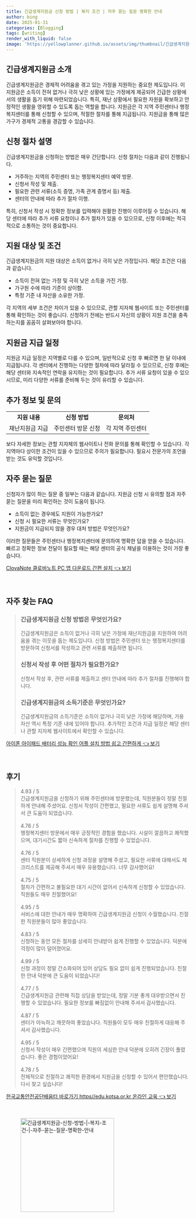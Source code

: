 ```yaml
---
title: 긴급생계지원금 신청 방법 | 복지 조건 | 자주 묻는 질문 명확한 안내
author: bing
date: 2025-01-31
categories: [Blogging]
tags: [writing]
render_with_liquid: false
image: 'https://yellowplanner.github.io/assets/img/thumbnail/긴급생계지원금-신청-방법-|-복지-조건-|-자주-묻는-질문-명확한-안내.webp'
---
```



<h2 id='긴급생계지원금_소개'>긴급생계지원금 소개</h2>

<p>긴급생계지원금은 경제적 어려움을 겪고 있는 가정을 지원하는 중요한 제도입니다. 이 지원금은 소득이 전혀 없거나 극히 낮은 상황에 있는 가정에게 제공되어 긴급한 상황에서의 생활을 돕기 위해 마련되었습니다. 특히, 재난 상황에서 필요한 자원을 확보하고 안정적인 생활을 영위할 수 있도록 돕는 역할을 합니다. 지원금은 각 지역 주민센터나 행정복지센터를 통해 신청할 수 있으며, 적절한 절차를 통해 지급됩니다. 지원금을 통해 많은 가구가 경제적 고통을 경감할 수 있습니다.</p>

<h2 id='신청_절차'>신청 절차 설명</h2>

<p>긴급생계지원금을 신청하는 방법은 매우 간단합니다. 신청 절차는 다음과 같이 진행됩니다.</p>

<ul>
    <li>거주하는 지역의 주민센터 또는 행정복지센터 예약 방문.</li>
    <li>신청서 작성 및 제출.</li>
    <li>필요한 관련 서류(소득 증명, 가족 관계 증명서 등) 제출.</li>
    <li>센터의 안내에 따라 추가 절차 이행.</li>
</ul>

<p>특히, 신청서 작성 시 정확한 정보를 입력해야 원활한 진행이 이루어질 수 있습니다. 해당 센터에 따라 추가 서류 요청이나 추가 절차가 있을 수 있으므로, 신청 이후에는 적극적으로 소통하는 것이 중요합니다.</p>

<h2 id='지원대상_및_조건'>지원 대상 및 조건</h2>

<p>긴급생계지원금의 지원 대상은 소득이 없거나 극히 낮은 가정입니다. 해당 조건은 다음과 같습니다.</p>

<ul>
    <li>소득이 전혀 없는 가정 및 극히 낮은 소득을 가진 가정.</li>
    <li>가구원 수에 따라 기준이 상이함.</li>
    <li>특정 기준 내 자산을 소유한 가정.</li>
</ul>

<p>각 지역의 세부 조건은 차이가 있을 수 있으므로, 관할 지자체 웹사이트 또는 주민센터를 통해 확인하는 것이 좋습니다. 신청하기 전에는 반드시 자신의 상황이 지원 조건을 충족하는지를 꼼꼼히 살펴보아야 합니다.</p>

<h2 id='지원금_지급일정'>지원금 지급 일정</h2>

<p>지원금 지급 일정은 지역별로 다를 수 있으며, 일반적으로 신청 후 빠르면 한 달 이내에 지급됩니다. 각 센터에서 진행하는 다양한 절차에 따라 달라질 수 있으므로, 신청 후에는 해당 센터와 지속적인 연락을 유지하는 것이 필요합니다. 추가 서류 요청이 있을 수 있으시므로, 미리 다양한 서류를 준비해 두는 것이 유리할 수 있습니다.</p>

<h2 id='추가정보_및_문의'>추가 정보 및 문의</h2>

<table>
    <tr>
        <td style="text-align: center; height: 17px;"><b>지원 내용</b></td>
        <td style="text-align: center; height: 17px;"><b>신청 방법</b></td>
        <td style="text-align: center; height: 17px;"><b>문의처</b></td>
    </tr>
    <tr>
        <td style="text-align: center; height: 17px;">재난지원금 지급</td>
        <td style="text-align: center; height: 17px;">주민센터 방문 신청</td>
        <td style="text-align: center; height: 17px;">각 지역 주민센터</td>
    </tr>
</table>

<p>보다 자세한 정보는 관할 지자체의 웹사이트나 전화 문의를 통해 확인할 수 있습니다. 각 지역마다 상이한 조건이 있을 수 있으므로 주의가 필요합니다. 필요시 전문가의 조언을 받는 것도 유익할 것입니다.</p>

<h2 id='자주_묻는_질문'>자주 묻는 질문</h2>

<p>신청자가 많이 하는 질문 중 일부는 다음과 같습니다. 지원금 신청 시 유의할 점과 자주 묻는 질문을 미리 확인하는 것이 도움이 됩니다.</p>

<ul>
    <li>소득이 없는 경우에도 지원이 가능한가요?</li>
    <li>신청 시 필요한 서류는 무엇인가요?</li>
    <li>지원금이 지급되지 않을 경우 대처 방법은 무엇인가요?</li>
</ul>

<p>이러한 질문들은 주민센터나 행정복지센터에 문의하여 명확한 답을 얻을 수 있습니다. 빠르고 정확한 정보 전달이 필요할 때는 해당 센터의 공식 채널을 이용하는 것이 가장 좋습니다.</p>


<p><a class="click-button" title="ClovaNote 클로바노트 PC 앱 다운로드 간편 설치" href="https://yellowplanner.github.io/posts/ClovaNote-%ED%81%B4%EB%A1%9C%EB%B0%94%EB%85%B8%ED%8A%B8-PC-%EC%95%B1-%EB%8B%A4%EC%9A%B4%EB%A1%9C%EB%93%9C-%EA%B0%84%ED%8E%B8-%EC%84%A4%EC%B9%98/" rel="dofollow">ClovaNote 클로바노트 PC 앱 다운로드 간편 설치 👈 보기</a></p><br>
<h2 id='자주_찾는_FAQ'>자주 찾는 FAQ</h2>
<div itemscope="" itemtype="https://schema.org/FAQPage"> 
<blockquote> 
<div itemscope="" itemprop="mainEntity" itemtype="https://schema.org/Question"> 
<h3 itemprop="name">긴급생계지원금 신청 방법은 무엇인가요?</h3> 
<div itemscope="" itemprop="acceptedAnswer" itemtype="https://schema.org/Answer"> 
<span itemprop="text"> 
<p>긴급생계지원금은 소득이 없거나 극히 낮은 가정에 재난지원금을 지원하여 어려움을 겪는 이웃을 돕는 제도입니다. 신청 방법은 주민센터 또는 행정복지센터를 방문하여 신청서를 작성하고 관련 서류를 제출하면 됩니다.</p> 
</span> 
</div> 
</div> 

<div itemscope="" itemprop="mainEntity" itemtype="https://schema.org/Question"> 
<h3 itemprop="name">신청서 작성 후 어떤 절차가 필요한가요?</h3> 
<div itemscope="" itemprop="acceptedAnswer" itemtype="https://schema.org/Answer"> 
<span itemprop="text"> 
<p>신청서 작성 후, 관련 서류를 제출하고 센터 안내에 따라 추가 절차를 진행해야 합니다.</p> 
</span> 
</div> 
</div> 

<div itemscope="" itemprop="mainEntity" itemtype="https://schema.org/Question"> 
<h3 itemprop="name">긴급생계지원금의 소득기준은 무엇인가요?</h3> 
<div itemscope="" itemprop="acceptedAnswer" itemtype="https://schema.org/Answer"> 
<span itemprop="text"> 
<p>긴급생계지원금의 소득기준은 소득이 없거나 극히 낮은 가정에 해당하며, 가용 자산 역시 특정 기준 내에 있어야 합니다. 추가적인 조건과 지급 일정은 해당 센터나 관할 지자체 웹사이트에서 확인할 수 있습니다.</p> 
</span> 
</div> 
</div> 
</blockquote> 
</div>
<p><a class="click-button" title="아이폰 아이패드 배터리 성능 확인 어플 설치 방법 쉽고 간편하게" href="https://yellowplanner.github.io/posts/%EC%95%84%EC%9D%B4%ED%8F%B0-%EC%95%84%EC%9D%B4%ED%8C%A8%EB%93%9C-%EB%B0%B0%ED%84%B0%EB%A6%AC-%EC%84%B1%EB%8A%A5-%ED%99%95%EC%9D%B8-%EC%96%B4%ED%94%8C-%EC%84%A4%EC%B9%98-%EB%B0%A9%EB%B2%95-%EC%89%BD%EA%B3%A0-%EA%B0%84%ED%8E%B8%ED%95%98%EA%B2%8C/" rel="dofollow">아이폰 아이패드 배터리 성능 확인 어플 설치 방법 쉽고 간편하게 👈 보기</a></p><br>
<h2 id='후기'>후기</h2>
<div itemscope itemtype="https://schema.org/Product">
  <blockquote>
  <div itemprop="review" itemscope itemtype="https://schema.org/Review">
      <div itemprop="reviewRating" itemscope itemtype="https://schema.org/Rating"> <span itemprop="ratingValue">4.93</span> / <span itemprop="bestRating">5</span> </div>
      <span itemprop="reviewBody">긴급생계지원금을 신청하기 위해 주민센터에 방문했는데, 직원분들이 정말 친절하게 안내해 주셨어요. 신청서 작성이 간편했고, 필요한 서류도 쉽게 설명해 주셔서 큰 도움이 되었습니다.</span>
  </div>
  <br>
  <div itemprop="review" itemscope itemtype="https://schema.org/Review">
      <div itemprop="reviewRating" itemscope itemtype="https://schema.org/Rating"> <span itemprop="ratingValue">4.76</span> / <span itemprop="bestRating">5</span> </div>
      <span itemprop="reviewBody">행정복지센터 방문에서 매우 긍정적인 경험을 했습니다. 시설이 깔끔하고 쾌적했으며, 대기시간도 짧아 신속하게 절차를 진행할 수 있었습니다.</span>
  </div>
  <br>
  <div itemprop="review" itemscope itemtype="https://schema.org/Review">
      <div itemprop="reviewRating" itemscope itemtype="https://schema.org/Rating"> <span itemprop="ratingValue">4.76</span> / <span itemprop="bestRating">5</span> </div>
      <span itemprop="reviewBody">센터 직원분이 상세하게 신청 과정을 설명해 주셨고, 필요한 서류에 대해서도 체크리스트를 제공해 주셔서 매우 유용했습니다. 너무 감사했어요!</span>
  </div>
  <br>
  <div itemprop="review" itemscope itemtype="https://schema.org/Review">
      <div itemprop="reviewRating" itemscope itemtype="https://schema.org/Rating"> <span itemprop="ratingValue">4.75</span> / <span itemprop="bestRating">5</span> </div>
      <span itemprop="reviewBody">절차가 간편하고 불필요한 대기 시간이 없어서 신속하게 신청할 수 있었습니다. 직원들도 매우 친절했어요!</span>
  </div>
  <br>
  <div itemprop="review" itemscope itemtype="https://schema.org/Review">
      <div itemprop="reviewRating" itemscope itemtype="https://schema.org/Rating"> <span itemprop="ratingValue">4.95</span> / <span itemprop="bestRating">5</span> </div>
      <span itemprop="reviewBody">서비스에 대한 안내가 매우 명확하여 긴급생계지원금 신청이 수월했습니다. 친절한 직원분들이 많아 좋았습니다.</span>
  </div>
  <br>
  <div itemprop="review" itemscope itemtype="https://schema.org/Review">
      <div itemprop="reviewRating" itemscope itemtype="https://schema.org/Rating"> <span itemprop="ratingValue">4.83</span> / <span itemprop="bestRating">5</span> </div>
      <span itemprop="reviewBody">신청하는 동안 모든 절차를 상세히 안내받아 쉽게 진행할 수 있었습니다. 덕분에 걱정이 많이 덜어졌어요.</span>
  </div>
  <br>
  <div itemprop="review" itemscope itemtype="https://schema.org/Review">
      <div itemprop="reviewRating" itemscope itemtype="https://schema.org/Rating"> <span itemprop="ratingValue">4.99</span> / <span itemprop="bestRating">5</span> </div>
      <span itemprop="reviewBody">신청 과정이 정말 간소화되어 있어 상담도 필요 없이 쉽게 진행되었습니다. 친절한 안내 덕분에 큰 도움이 되었습니다!</span>
  </div>
  <br>
  <div itemprop="review" itemscope itemtype="https://schema.org/Review">
      <div itemprop="reviewRating" itemscope itemtype="https://schema.org/Rating"> <span itemprop="ratingValue">4.77</span> / <span itemprop="bestRating">5</span> </div>
      <span itemprop="reviewBody">긴급생계지원금 관련해 직접 상담을 받았는데, 정말 기분 좋게 대우받으면서 진행할 수 있었습니다. 필요한 정보를 빠짐없이 안내해 주셔서 감사했습니다.</span>
  </div>
  <br>
  <div itemprop="review" itemscope itemtype="https://schema.org/Review">
      <div itemprop="reviewRating" itemscope itemtype="https://schema.org/Rating"> <span itemprop="ratingValue">4.87</span> / <span itemprop="bestRating">5</span> </div>
      <span itemprop="reviewBody">센터가 아늑하고 깨끗하여 좋았습니다. 직원들이 모두 매우 친절하게 대응해 주셔서 감사했습니다.</span>
  </div>
  <br>
  <div itemprop="review" itemscope itemtype="https://schema.org/Review">
      <div itemprop="reviewRating" itemscope itemtype="https://schema.org/Rating"> <span itemprop="ratingValue">4.95</span> / <span itemprop="bestRating">5</span> </div>
      <span itemprop="reviewBody">신청서 작성이 매우 간편했으며 직원의 세심한 안내 덕분에 오히려 긴장이 풀렸습니다. 좋은 경험이었어요!</span>
  </div>
  <br>
  <div itemprop="review" itemscope itemtype="https://schema.org/Review">
      <div itemprop="reviewRating" itemscope itemtype="https://schema.org/Rating"> <span itemprop="ratingValue">4.78</span> / <span itemprop="bestRating">5</span> </div>
      <span itemprop="reviewBody">전체적으로 친절하고 쾌적한 환경에서 지원금을 신청할 수 있어서 편안했습니다. 다시 찾고 싶습니다!</span>
  </div>
  </blockquote>
</div>
<p><a class="click-button" title="한국교통안전공단배움터 바로가기 https//edu.kotsa.or.kr 온라인 교육" href="https://yellowplanner.github.io/posts/%ED%95%9C%EA%B5%AD%EA%B5%90%ED%86%B5%EC%95%88%EC%A0%84%EA%B3%B5%EB%8B%A8%EB%B0%B0%EC%9B%80%ED%84%B0-%EB%B0%94%EB%A1%9C%EA%B0%80%EA%B8%B0-httpsedu.kotsa.or.kr-%EC%98%A8%EB%9D%BC%EC%9D%B8-%EA%B5%90%EC%9C%A1/" rel="dofollow">한국교통안전공단배움터 바로가기 https//edu.kotsa.or.kr 온라인 교육 👈 보기</a></p><br>
<figure class="image"><img src="https://yellowplanner.github.io/assets/img/thumbnail/긴급생계지원금-신청-방법-|-복지-조건-|-자주-묻는-질문-명확한-안내.webp" alt="긴급생계지원금-신청-방법-|-복지-조건-|-자주-묻는-질문-명확한-안내" width="256" height="256"></figure>